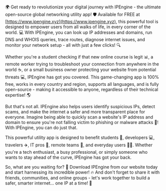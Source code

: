 🌍 Get ready to revolutionize your digital journey with IPEngine - the ultimate open-source global networking utility app! 🛡️ Available for FREE at [https://www.ipengine.xyz](https://www.ipengine.xyz), this powerful tool is designed to empower users from all walks of life, in every corner of the world. 💻 With IPEngine, you can look up IP addresses and domains, run DNS and WHOIS queries, trace routes, diagnose internet issues, and monitor your network setup - all with just a few clicks! 🔍

Whether you're a student checking if that new online course is legit 📊, a remote worker trying to troubleshoot your connection from anywhere in the world ☕️, or a small business owner protecting your website from potential threats 💻, IPEngine has got you covered. This game-changing app is 100% free, works in every country and region, supports all languages, and is fully open-source - making it accessible to anyone, regardless of their technical expertise! 🌎

But that's not all. IPEngine also helps users identify suspicious IPs, detect scams, and make the internet a safer and more transparent place for everyone. Imagine being able to quickly scan a website's IP address and domain to ensure you're not falling victim to phishing or malware attacks 🚫! With IPEngine, you can do just that.

This powerful utility app is designed to benefit students 🔧, developers 💻, travelers ✈️, IT pros 💼, remote teams 👥, and everyday users 👩‍💻. Whether you're a tech enthusiast, a busy professional, or simply someone who wants to stay ahead of the curve, IPEngine has got your back.

So, what are you waiting for? 🚀 Download IPEngine from our website today and start harnessing its incredible power! 🔥 And don't forget to share it with friends, communities, and online groups - let's work together to build a safer, smarter internet... one IP at a time! 💪